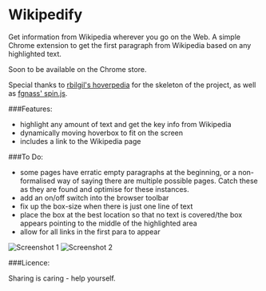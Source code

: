 Wikipedify
==========

Get information from Wikipedia wherever you go on the Web. A simple Chrome extension to get the first paragraph from Wikipedia based on any highlighted text. 

Soon to be available on the Chrome store.

Special thanks to [rbilgil's hoverpedia](https://github.com/rbilgil/hoverpedia) for the skeleton of the project, as well as [fgnass' spin.js](https://github.com/fgnass/spin.js/).


###Features:
- highlight any amount of text and get the key info from Wikipedia
- dynamically moving hoverbox to fit on the screen
- includes a link to the Wikipedia page

###To Do:
- some pages have erratic empty paragraphs at the beginning, or a non-formalised way of saying there are multiple possible pages. Catch these as they are found and optimise for these instances.
- add an on/off switch into the browser toolbar
- fix up the box-size when there is just one line of text
- place the box at the best location so that no text is covered/the box appears pointing to the middle of the highlighted area
- allow for all links in the first para to appear

![Screenshot 1](https://raw.github.com/nicholasgubbins/wikipedify/master/screenshots/ss1.png)
![Screenshot 2](https://raw.github.com/nicholasgubbins/wikipedify/master/screenshots/ss2.png)

###Licence:

Sharing is caring - help yourself.